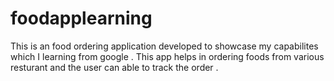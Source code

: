 # foodapplearning
This is an food ordering application developed to showcase my capabilites which I learning from google . This app helps in ordering foods from various resturant and the user can able to track the order .
